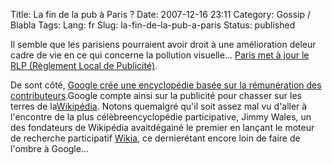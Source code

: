 Title: La fin de la pub à Paris ?
Date: 2007-12-16 23:11
Category: Gossip / Blabla
Tags:
Lang: fr
Slug: la-fin-de-la-pub-a-paris
Status: published

Il semble que les parisiens pourraient avoir droit à une amélioration deleur cadre de vie en ce qui concerne la pollution visuelle... [Paris met à jour le RLP (Règlement Local de Publicité)](\%22http://www.lexpansion.com/economie/actualite-entreprise/le-projet-anti-affichage-de-paris-affole-les-publicitaires_136547.html\%22).

De sont côté, [Google crée une encyclopédie basée sur la rémunération des contributeurs](\%22http://www.lexpansion.com/economie/actualite-high-tech/google-s-attaque-a-wikipedia_136684.html\%22).Google compte ainsi sur la publicité pour chasser sur les terres de la[Wikipédia](\%22http://fr.wikipedia.org\%22). Notons quemalgré qu'il soit assez mal vu d'aller à l'encontre de la plus célèbreencyclopédie participative, Jimmy Wales, un des fondateurs de Wikipédia avaitdégainé le premier en lançant le moteur de recherche participatif [Wikia](\%22http://search.wikia.com/wiki/search:About/fr\%22), ce dernierétant encore loin de faire de l'ombre à Google...
